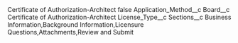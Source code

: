 <?xml version="1.0" encoding="UTF-8"?>
<CustomMetadata xmlns="http://soap.sforce.com/2006/04/metadata" xmlns:xsi="http://www.w3.org/2001/XMLSchema-instance" xmlns:xsd="http://www.w3.org/2001/XMLSchema">
    <label>Certificate of Authorization-Architect</label>
    <protected>false</protected>
    <values>
        <field>Application_Method__c</field>
        <value xsi:nil="true"/>
    </values>
    <values>
        <field>Board__c</field>
        <value xsi:type="xsd:string">Certificate of Authorization-Architect</value>
    </values>
    <values>
        <field>License_Type__c</field>
        <value xsi:nil="true"/>
    </values>
    <values>
        <field>Sections__c</field>
        <value xsi:type="xsd:string">Business Information,Background Information,Licensure Questions,Attachments,Review and Submit</value>
    </values>
</CustomMetadata>
